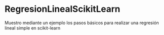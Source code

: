 # RegresionLinealScikitLearn
Muestro mediante un ejemplo los pasos básicos para realizar una regresión lineal simple en scikit-learn
